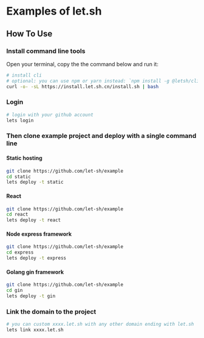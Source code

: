 # Examples of let.sh

## How To Use

### Install command line tools

Open your terminal, copy the the command below and run it:

```bash
# install cli
# optional: you can use npm or yarn instead: `npm install -g @letsh/cli` or `yarn global add @letsh/cli`
curl -o- -sL https://install.let.sh.cn/install.sh | bash
```

### Login

```bash
# login with your github account
lets login
```

### Then clone example project and deploy with a single command line

#### Static hosting

```bash
git clone https://github.com/let-sh/example
cd static
lets deploy -t static
```

#### React

```bash
git clone https://github.com/let-sh/example
cd react
lets deploy -t react
```

#### Node express framework

```bash
git clone https://github.com/let-sh/example
cd express
lets deploy -t express
```

#### Golang gin framework

```bash
git clone https://github.com/let-sh/example
cd gin
lets deploy -t gin
```

### Link the domain to the project

```bash
# you can custom xxxx.let.sh with any other domain ending with let.sh
lets link xxxx.let.sh
```
